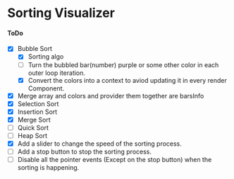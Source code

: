 # Sorting Visualizer

#### ToDo
- [x] Bubble Sort
    - [x] Sorting algo
    - [ ] Turn the bubbled bar(number) purple or some other color in each outer loop iteration.
	- [x] Convert the colors into a context to aviod updating it in every render <Visualizer/> Component.
- [x] Merge array and colors and provider them together are barsInfo
- [x] Selection Sort
- [x] Insertion Sort
- [x] Merge Sort
- [ ] Quick Sort
- [ ] Heap Sort
- [x] Add a slider to change the speed of the sorting process.
- [ ] Add a stop button to stop the sorting process.
- [ ] Disable all the pointer events (Except on the stop button) when the sorting is happening.
